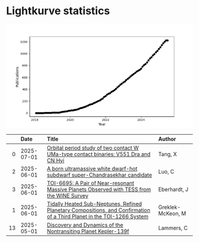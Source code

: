 
<h1>Lightkurve statistics</h1>
  
![publications](lightkurve-publications.png)  
  
|    | Date       | Title                                                                                                                                                                                    | Author            |
|---:|:-----------|:-----------------------------------------------------------------------------------------------------------------------------------------------------------------------------------------|:------------------|
|  0 | 2025-07-01 | [Orbital period study of two contact W UMa-type contact binaries: V551 Dra and CN Hyi](https://ui.adsabs.harvard.edu/abs/2025NewA..11702357T/abstract)                                   | Tang, X           |
|  2 | 2025-06-01 | [A born ultramassive white dwarf-hot subdwarf super-Chandrasekhar candidate](https://ui.adsabs.harvard.edu/abs/2025SCPMA..6869511L/abstract)                                             | Luo, C            |
|  3 | 2025-06-01 | [TOI-6695: A Pair of Near-resonant Massive Planets Observed with TESS from the WINE Survey](https://ui.adsabs.harvard.edu/abs/2025AJ....169..298E/abstract)                              | Eberhardt, J      |
|  1 | 2025-06-01 | [Tidally Heated Sub-Neptunes, Refined Planetary Compositions, and Confirmation of a Third Planet in the TOI-1266 System](https://ui.adsabs.harvard.edu/abs/2025AJ....169..292G/abstract) | Greklek-McKeon, M |
| 13 | 2025-05-01 | [Discovery and Dynamics of the Nontransiting Planet Kepler-139f](https://ui.adsabs.harvard.edu/abs/2025ApJ...984L..39L/abstract)                                                         | Lammers, C        |
